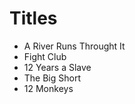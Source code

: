 # Titles

- A River Runs Throught It
- Fight Club 
- 12 Years a Slave
- The Big Short
- 12 Monkeys 
